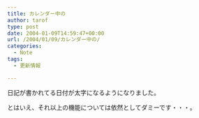 ```yaml
---
title: カレンダー中の
author: tarof
type: post
date: 2004-01-09T14:59:47+00:00
url: /2004/01/09/カレンダー中の/
categories:
  - Note
tags:
  - 更新情報

---
```

日記が書かれてる日付が太字になるようになりました。
  
とはいえ、それ以上の機能については依然としてダミーです・・・。